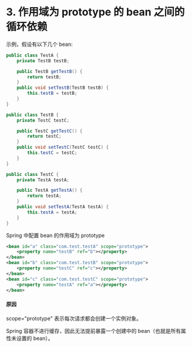 # 3. 作用域为 prototype 的 bean 之间的循环依赖

示例，假设有以下几个 bean:

```java
public class TestA {
    private TestB testB;

    public TestB getTestB() {
        return testB;
    }
    public void setTestB(TestB testB) {
        this.testB = testB;
    }
}

public class TestB {
    private TestC testC;

    public TestC getTestC() {
        return testC;
    }
    public void setTestC(TestC testC) {
        this.testC = testC;
    }
}

public class TestC {
    private TestA testA;

    public TestA getTestA() {
        return testA;
    }
    public void setTestA(TestA testA) {
        this.testA = testA;
    }
}
```

Spring 中配置 bean 的作用域为 prototype

```xml
<bean id="a" class="com.test.testA" scope="prototype">
    <property name="testB" ref="b"></property>
</bean>
<bean id="b" class="com.test.testB" scope="prototype">
    <property name="testC" ref="c"></property>
</bean>
<bean id="c" class="com.test.testC" scope="prototype">
    <property name="testA" ref="a"></property>
</bean>
```

#### 原因

scope="prototype" 表示每次请求都会创建一个实例对象。

Spring 容器不进行缓存，因此无法提前暴露一个创建中的 bean（也就是所有属性未设置的 bean）。